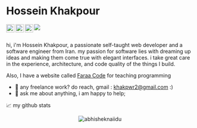 
# Hossein Khakpour
<a href="https://www.instagram.com/FaraKhakpoor/">
  <img align="left" alt="Abhishek's Instagram" width="22px" src="https://raw.githubusercontent.com/hussainweb/hussainweb/main/icons/instagram.png" />
</a>
<a href="https://discord.gg/HosseinKhakpoor#9750">
  <img align="left" alt="Abhishek's Discord" width="22px" src="https://raw.githubusercontent.com/peterthehan/peterthehan/master/assets/discord.svg" />
</a>

<a href="https://www.linkedin.com/in/hossein-khakpour-664408244/">
  <img align="left" alt="Abhishek's LinkedIN" width="22px" src="https://raw.githubusercontent.com/peterthehan/peterthehan/master/assets/linkedin.svg" />
</a>

![](https://visitor-badge.glitch.me/badge?page_id=iHosseinKhakpoor/iHosseinKhakpoor)

<br />
hi, i'm Hossein Khakpour, a passionate self-taught web developer and a  software engineer from Iran. my passion for software lies with dreaming up ideas and making them come true with elegant interfaces. i take great care in the experience, architecture, and code quality of the things I build.


Also, I have a website called [Faraa Code](https://www.faraacode.ir/) for teaching programming

- 💼 any freelance work? do reach, gmail : khakpwr2@gmail.com :)
- 💬 ask me about anything, i am happy to help;


📈 my github stats 

<p align="center"> <img src="https://github-readme-stats.vercel.app/api?username=HosseinKhakpour & show_icons=true&theme=gotham" alt="abhisheknaiidu" />
